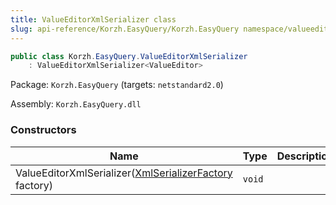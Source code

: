 ```yaml
---
title: ValueEditorXmlSerializer class
slug: api-reference/Korzh.EasyQuery/Korzh.EasyQuery namespace/valueeditorxmlserializer-class
---
```



```csharp
public class Korzh.EasyQuery.ValueEditorXmlSerializer
    : ValueEditorXmlSerializer<ValueEditor>

```
Package: `Korzh.EasyQuery` (targets: `netstandard2.0`)

Assembly: `Korzh.EasyQuery.dll`

### Constructors

| Name | Type | Description | 
| --- | --- | --- | 
| ValueEditorXmlSerializer([XmlSerializerFactory](/api-reference/korzh-easyquery/korzh-easyquery-namespace/xmlserializerfactory-class) factory) | `void` |  |